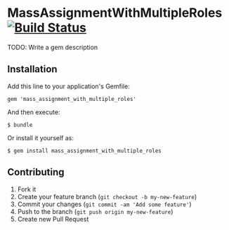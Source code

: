 # MassAssignmentWithMultipleRoles [![Build Status](https://secure.travis-ci.org/saks/mass_assignment_with_multiple_roles.png)](http://travis-ci.org/#!/saks/mass_assignment_with_multiple_roles)


TODO: Write a gem description

## Installation

Add this line to your application's Gemfile:

    gem 'mass_assignment_with_multiple_roles'

And then execute:

    $ bundle

Or install it yourself as:

    $ gem install mass_assignment_with_multiple_roles

## Contributing

1. Fork it
2. Create your feature branch (`git checkout -b my-new-feature`)
3. Commit your changes (`git commit -am 'Add some feature'`)
4. Push to the branch (`git push origin my-new-feature`)
5. Create new Pull Request
